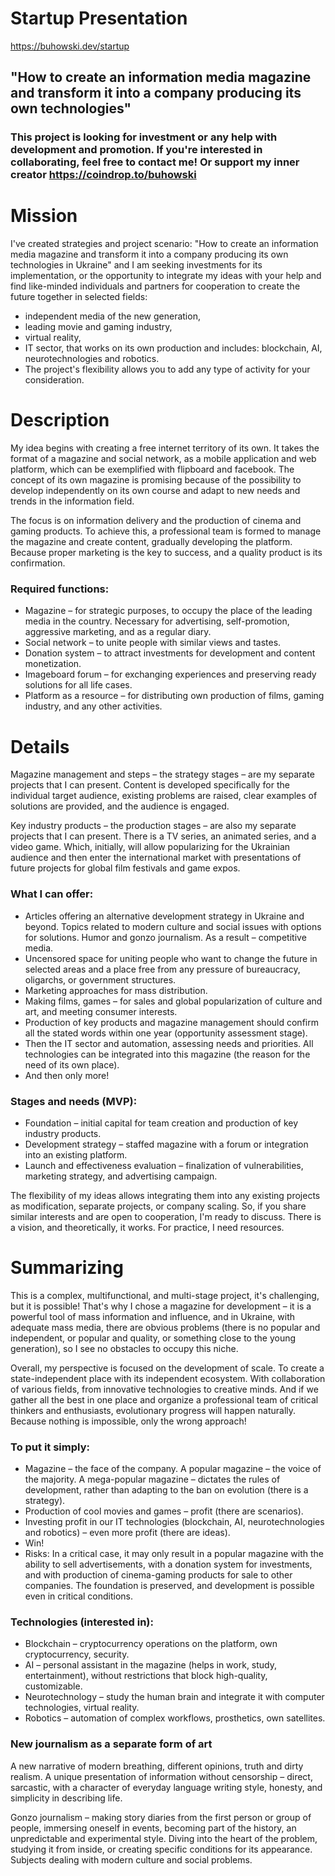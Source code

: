 # Startup Presentation

https://buhowski.dev/startup

## "How to create an information media magazine and transform it into a company producing its own technologies"

### This project is looking for investment or any help with development and promotion. If you're interested in collaborating, feel free to contact me! Or support my inner creator https://coindrop.to/buhowski

# Mission

I've created strategies and project scenario: "How to create an information media magazine and transform it into a company producing its own technologies in Ukraine" and I am seeking investments for its implementation, or the opportunity to integrate my ideas with your help and find like-minded individuals and partners for cooperation to create the future together in selected fields:

- independent media of the new generation,
- leading movie and gaming industry,
- virtual reality,
- IT sector, that works on its own production and includes: blockchain, AI, neurotechnologies and robotics.
- The project's flexibility allows you to add any type of activity for your consideration.

# Description

My idea begins with creating a free internet territory of its own. It takes the format of a magazine and social network, as a mobile application and web platform, which can be exemplified with flipboard and facebook. The concept of its own magazine is promising because of the possibility to develop independently on its own course and adapt to new needs and trends in the information field.

The focus is on information delivery and the production of cinema and gaming products. To achieve this, a professional team is formed to manage the magazine and create content, gradually developing the platform. Because proper marketing is the key to success, and a quality product is its confirmation.

### Required functions:

- Magazine – for strategic purposes, to occupy the place of the leading media in the country. Necessary for advertising, self-promotion, aggressive marketing, and as a regular diary.
- Social network – to unite people with similar views and tastes.
- Donation system – to attract investments for development and content monetization.
- Imageboard forum – for exchanging experiences and preserving ready solutions for all life cases.
- Platform as a resource – for distributing own production of films, gaming industry, and any other activities.

# Details

Magazine management and steps – the strategy stages – are my separate projects that I can present. Content is developed specifically for the individual target audience, existing problems are raised, clear examples of solutions are provided, and the audience is engaged.

Key industry products – the production stages – are also my separate projects that I can present. There is a TV series, an animated series, and a video game. Which, initially, will allow popularizing for the Ukrainian audience and then enter the international market with presentations of future projects for global film festivals and game expos.

### What I can offer:

- Articles offering an alternative development strategy in Ukraine and beyond. Topics related to modern culture and social issues with options for solutions. Humor and gonzo journalism. As a result – competitive media.
- Uncensored space for uniting people who want to change the future in selected areas and a place free from any pressure of bureaucracy, oligarchs, or government structures.
- Marketing approaches for mass distribution.
- Making films, games – for sales and global popularization of culture and art, and meeting consumer interests.
- Production of key products and magazine management should confirm all the stated words within one year (opportunity assessment stage).
- Then the IT sector and automation, assessing needs and priorities. All technologies can be integrated into this magazine (the reason for the need of its own place).
- And then only more!

### Stages and needs (MVP):

- Foundation – initial capital for team creation and production of key industry products.
- Development strategy – staffed magazine with a forum or integration into an existing platform.
- Launch and effectiveness evaluation – finalization of vulnerabilities, marketing strategy, and advertising campaign.

The flexibility of my ideas allows integrating them into any existing projects as modification, separate projects, or company scaling. So, if you share similar interests and are open to cooperation, I'm ready to discuss. There is a vision, and theoretically, it works. For practice, I need resources.

# Summarizing

This is a complex, multifunctional, and multi-stage project, it's challenging, but it is possible! That's why I chose a magazine for development – it is a powerful tool of mass information and influence, and in Ukraine, with adequate mass media, there are obvious problems (there is no popular and independent, or popular and quality, or something close to the young generation), so I see no obstacles to occupy this niche.

Overall, my perspective is focused on the development of scale. To create a state-independent place with its independent ecosystem. With collaboration of various fields, from innovative technologies to creative minds. And if we gather all the best in one place and organize a professional team of critical thinkers and enthusiasts, evolutionary progress will happen naturally. Because nothing is impossible, only the wrong approach!

### To put it simply:

- Magazine – the face of the company. A popular magazine – the voice of the majority. A mega-popular magazine – dictates the rules of development, rather than adapting to the ban on evolution (there is a strategy).
- Production of cool movies and games – profit (there are scenarios).
- Investing profit in our IT technologies (blockchain, AI, neurotechnologies and robotics) – even more profit (there are ideas).
- Win!
- Risks: In a critical case, it may only result in a popular magazine with the ability to sell advertisements, with a donation system for investments, and with production of cinema-gaming products for sale to other companies. The foundation is preserved, and development is possible even in critical conditions.

### Technologies (interested in):

- Blockchain – cryptocurrency operations on the platform, own cryptocurrency, security.
- AI – personal assistant in the magazine (helps in work, study, entertainment), without restrictions that block high-quality, customizable.
- Neurotechnology – study the human brain and integrate it with computer technologies, virtual reality.
- Robotics – automation of complex workflows, prosthetics, own satellites.

### New journalism as a separate form of art

A new narrative of modern breathing, different opinions, truth and dirty realism. A unique presentation of information without censorship – direct, sarcastic, with a character of everyday language writing style, honesty, and simplicity in describing life.

Gonzo journalism – making story diaries from the first person or group of people, immersing oneself in events, becoming part of the history, an unpredictable and experimental style. Diving into the heart of the problem, studying it from inside, or creating specific conditions for its appearance. Subjects dealing with modern culture and social problems.
